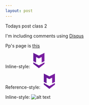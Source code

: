 ```yaml
---
layout: post
---
```

Todays post class 2

I'm including comments using [Disqus](http://www.disqus.com)

Pp's page is [this](http://priscillapi.github.io)
 
Inline-style: 
![alt text](https://github.com/adam-p/markdown-here/raw/master/src/common/images/icon48.png "Logo Title Text 1")

Reference-style: 
![alt text][logo]

[logo]: https://github.com/adam-p/markdown-here/raw/master/src/common/images/icon48.png "Logo Title Text 2"


Inline-style: 
![alt text](https://farm9.staticflickr.com/8579/16309331146_58307b1b56.jpg "Logo Title Text 1")
